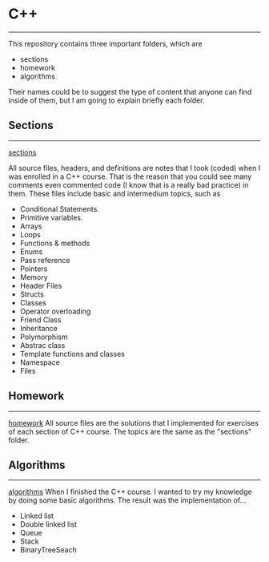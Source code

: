 # C++
----------
This repository contains three important folders, which are
- sections
- homework
- algorithms

Their names could be to suggest the type of content that anyone can find inside of them, but I am going to explain briefly each folder.

## Sections
-------
[sections](sections/)

All source files, headers, and definitions are notes that I took (coded) when I was enrolled in a C++ course. That is the reason that you could see many comments even commented code (I know that is a really bad practice) in them. These files include basic and intermedium topics, such as
- Conditional Statements.
- Primitive variables.
- Arrays
- Loops
- Functions & methods
- Enums
- Pass reference
- Pointers
- Memory
- Header Files
- Structs
- Classes
- Operator overloading
- Friend Class
- Inheritance
- Polymorphism
- Abstrac class
- Template functions and classes
- Namespace
- Files

## Homework
---------------
[homework](homework/)
All source files are the solutions that I implemented for exercises of each section of C++ course.  The topics are the same as the "sections" folder.

## Algorithms
-----------
[algorithms](algorithms/)
When I finished the C++ course. I wanted to try my knowledge by doing some basic algorithms. The result was the implementation of...

- Linked list
- Double linked list
- Queue 
- Stack 
- BinaryTreeSeach